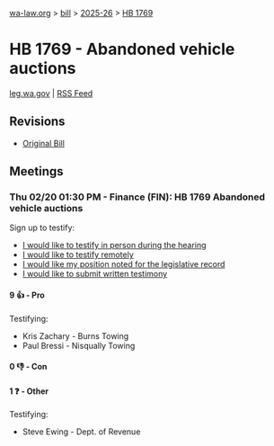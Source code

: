 [wa-law.org](/) > [bill](/bill/) > [2025-26](/bill/2025-26/) > [HB 1769](/bill/2025-26/hb/1769/)

# HB 1769 - Abandoned vehicle auctions
[leg.wa.gov](https://app.leg.wa.gov/billsummary?BillNumber=1769&Year=2025&Initiative=false) | [RSS Feed](./rss.xml)

## Revisions
* [Original Bill](1/)

## Meetings
### Thu 02/20 01:30 PM - Finance (FIN): HB 1769 Abandoned vehicle auctions
Sign up to testify:
* [I would like to testify in person during the hearing](https://app.leg.wa.gov/csi/Testifier/Add?chamber=House&mId=32814&aId=164516&caId=25985&tId=1)
* [I would like to testify remotely](https://app.leg.wa.gov/csi/Testifier/Add?chamber=House&mId=32814&aId=164516&caId=25985&tId=2)
* [I would like my position noted for the legislative record](https://app.leg.wa.gov/csi/Testifier/Add?chamber=House&mId=32814&aId=164516&caId=25985&tId=3)
* [I would like to submit written testimony](https://app.leg.wa.gov/csi/Testifier/Add?chamber=House&mId=32814&aId=164516&caId=25985&tId=4)

#### 9 👍 - Pro
Testifying:
* Kris Zachary - Burns Towing
* Paul Bressi - Nisqually Towing

#### 0 👎 - Con

#### 1 ❓ - Other
Testifying:
* Steve Ewing - Dept. of Revenue
